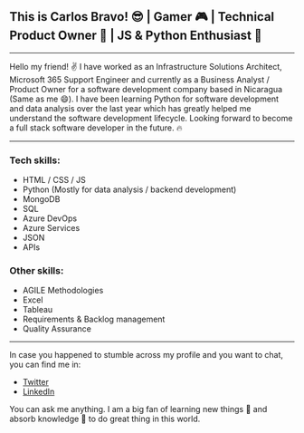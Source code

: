 
##  This is Carlos Bravo! :sunglasses:  |  Gamer :video_game: | Technical Product Owner :eyes: |  JS & Python Enthusiast :snake:
***
Hello my friend! :v: I have worked as an Infrastructure Solutions Architect, Microsoft 365 Support Engineer and currently as a Business Analyst / Product Owner
for a software development company based in Nicaragua (Same as me :smile:). I have been learning Python for software development and data analysis over the last year
which has greatly helped me understand the software development lifecycle. Looking forward to become a full stack software developer in the future. :fire:
***
### Tech skills:
* HTML / CSS / JS
* Python (Mostly for data analysis / backend development)
* MongoDB
* SQL
* Azure DevOps
* Azure Services
* JSON
* APIs
### Other skills:
* AGILE Methodologies
* Excel
* Tableau
* Requirements & Backlog management
* Quality Assurance
***
In case you happened to stumble across my profile and you want to chat, you can find me in:
* [Twitter](https://twitter.com/spirit94charlie)
* [LinkedIn](https://www.linkedin.com/in/carlos-bravo-48b551155)  

You can ask me anything. I am a big fan of learning new things :wrench: and absorb knowledge :brain: to do great thing in this world.
